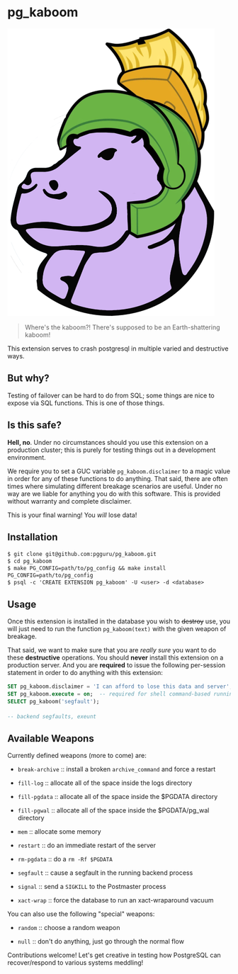 # pg_kaboom

[![pg_kaboom logo](https://github.com/pgguru/pg_kaboom/raw/main/static/pg_kaboom_logo.png)](https://github.com/pgguru/pg_kaboom/)


> Where's the kaboom?! There's supposed to be an Earth-shattering kaboom!

This extension serves to crash postgresql in multiple varied and destructive ways.

## But why?

Testing of failover can be hard to do from SQL; some things are nice to expose via SQL functions.  This is one of those things.

## Is this safe?

**Hell, no**.  Under no circumstances should you use this extension on a production cluster; this is purely for testing things out in a development environment.

We require you to set a GUC variable `pg_kaboom.disclaimer` to a magic value in order for any of these functions to do anything.  That said, there are often times where simulating different breakage scenarios are useful.  Under no way are we liable for anything you do with this software.  This is provided without warranty and complete disclaimer.

<blink>This is your final warning!  You *will* lose data!</blink>

## Installation

```console
$ git clone git@github.com:pgguru/pg_kaboom.git
$ cd pg_kaboom
$ make PG_CONFIG=path/to/pg_config && make install PG_CONFIG=path/to/pg_config
$ psql -c 'CREATE EXTENSION pg_kaboom' -U <user> -d <database>
```

## Usage

Once this extension is installed in the database you wish to ~~destroy~~ use, you will just need to run the function `pg_kaboom(text)` with the given weapon of breakage.

That said, we want to make sure that you are *really sure* you want to do these **destructive** operations.  You should **never** install this extension on a production server.  And you are **required** to issue the following per-session statement in order to do anything with this extension:

```sql
SET pg_kaboom.disclaimer = 'I can afford to lose this data and server';
SET pg_kaboom.execute = on;  -- required for shell command-based running; additional safety value.  Not all weapons respect this.
SELECT pg_kaboom('segfault');

-- backend segfaults, exeunt
```

## Available Weapons

Currently defined weapons (more to come) are:

- `break-archive` :: install a broken `archive_command` and force a restart

- `fill-log` :: allocate all of the space inside the logs directory

- `fill-pgdata` :: allocate all of the space inside the $PGDATA directory

- `fill-pgwal` :: allocate all of the space inside the $PGDATA/pg_wal directory

- `mem` :: allocate some memory

- `restart` :: do an immediate restart of the server

- `rm-pgdata` :: do a `rm -Rf $PGDATA`

- `segfault` :: cause a segfault in the running backend process

- `signal` :: send a `SIGKILL` to the Postmaster process

- `xact-wrap` :: force the database to run an xact-wraparound vacuum

You can also use the following "special" weapons:

- `random` :: choose a random weapon

- `null` :: don't do anything, just go through the normal flow


Contributions welcome!  Let's get creative in testing how PostgreSQL can recover/respond to various systems meddling!

